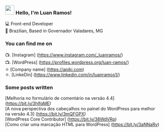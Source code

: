 ### <img src="https://media.giphy.com/media/hvRJCLFzcasrR4ia7z/giphy.gif" width="30px"> Hello, I'm Luan Ramos!

💻   Front-end Developer <br>
🏡   Brazilian, Based in Governador Valadares, MG

### You can find me on

📺.  [Instagram] (https://www.instagram.com/_luanramos/) <br>
📺.  [WordPress] (https://profiles.wordpress.org/luan-ramos/) <br>
⚛️   [Company name] (https://apiki.com) <br>
⚛️.  [LinkeDin] (https://www.linkedin.com/in/luanramos1/) <br>

### Some posts written

[Melhoria no formulário de comentário na versão 4.4] (https://bit.ly/3hlfqME) <br>
[A nova perspectiva dos cabeçalhos no painel do WordPress para melhor na versão 4.3] (https://bit.ly/3mQFGPX) <br>
[WordPress Core Contributor] (https://bit.ly/38WdVRp) <br>
[Como criar uma marcação HTML para WordPress] (https://bit.ly/3aNNaRv) <br>
